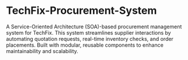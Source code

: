 # TechFix-Procurement-System
A Service-Oriented Architecture (SOA)-based procurement management system for TechFix. This system streamlines supplier interactions by automating quotation requests, real-time inventory checks, and order placements. Built with modular, reusable components to enhance maintainability and scalability.
